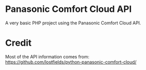 # Panasonic Comfort Cloud API

A very basic PHP project using the Panasonic Comfort Cloud API.

# Credit
Most of the API information comes from: https://github.com/lostfields/python-panasonic-comfort-cloud/